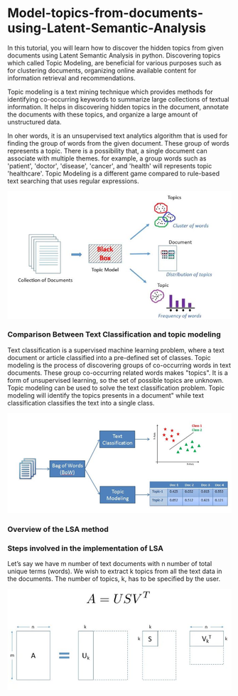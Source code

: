 # Model-topics-from-documents-using-Latent-Semantic-Analysis
In this tutorial, you will learn how to discover the hidden topics from given documents using Latent Semantic Analysis in python.
Discovering topics which called Topic Modeling, are beneficial for various purposes such as for clustering documents, organizing online available content for information retrieval and recommendations.

Topic modeling is a text mining technique which provides methods for identifying co-occurring keywords to summarize large collections of textual information. It helps in discovering hidden topics in the document, annotate the documents with these topics, and organize a large amount of unstructured data.

In oher words, it is an unsupervised text analytics algorithm that is used for finding the group of words from the given document. These group of words represents a topic. There is a possibility that, a single document can associate with multiple themes. for example, a group words such as 'patient', 'doctor', 'disease', 'cancer', and 'health' will represents topic 'healthcare'. Topic Modeling is a different game compared to rule-based text searching that uses regular expressions.


<p align="center">
<img src="./img/1.JPG" alt=" Topic Modeling" />
<p align="center"> 

### Comparison Between Text Classification and topic modeling

Text classification is a supervised machine learning problem, where a text document or article classified into a pre-defined set of classes. Topic modeling is the process of discovering groups of co-occurring words in text documents. These group co-occurring related words makes "topics". It is a form of unsupervised learning, so the set of possible topics are unknown. Topic modeling can be used to solve the text classification problem. Topic modeling will identify the topics presents in a document" while text classification classifies the text into a single class.


<p align="center">
<img src="./img/2.JPG" alt=" Comparison Between Text Classification and topic modeling" />
<p align="center"> 

### Overview of the LSA method


### Steps involved in the implementation of LSA

Let’s say we have m number of text documents with n number of total unique terms (words). We wish to extract k topics from all the text data in the documents. The number of topics, k, has to be specified by the user.

   <p align="center">
    <img src="./img/4.JPG" alt=" A using SVD" />
    <p align="center">
